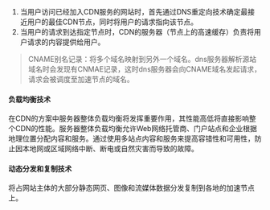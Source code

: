 1. 当用户访问已经加入CDN服务的网站时，首先通过DNS重定向技术确定最接近用户的最佳CDN节点，同时将用户的请求指向该节点。
2. 当用户的请求到达指定节点时，CDN的服务器（节点上的高速缓存）负责将用户请求的内容提供给用户。

> CNAME别名记录：将多个域名映射到另外一个域名。dns服务器解析源站域名时会发现有CNMAE记录，这时dns服务器会向CNAME域名发起请求，请求会被调度至加速节点的域名。

#### 负载均衡技术

在CDN的方案中服务器整体负载均衡将发挥重要作用，其性能高低将直接影响整个CDN的性能。服务器整体负载均衡允许Web网络托管商、门户站点和企业根据地理位置分配内容和服务。通过使用多站点内容和服务来提高容错性和可用性，防止因本地网或区域网络中断、断电或自然灾害而导致的故障。

#### 动态分发和复制技术

将占网站主体的大部分静态网页、图像和流媒体数据分发复制到各地的加速节点上。